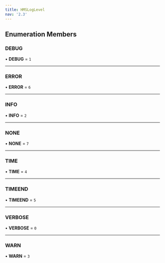 ```yaml
---
title: HMSLogLevel
nav: '2.3'
---
```


## Enumeration Members

### DEBUG

• **DEBUG** = `1`

---

### ERROR

• **ERROR** = `6`

---

### INFO

• **INFO** = `2`

---

### NONE

• **NONE** = `7`

---

### TIME

• **TIME** = `4`

---

### TIMEEND

• **TIMEEND** = `5`

---

### VERBOSE

• **VERBOSE** = `0`

---

### WARN

• **WARN** = `3`
